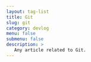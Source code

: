 ```yaml
---
layout: tag-list
title: Git
slug: git
category: devlog
menu: false
submenu: false
description: >
   Any article related to Git.
---
```

